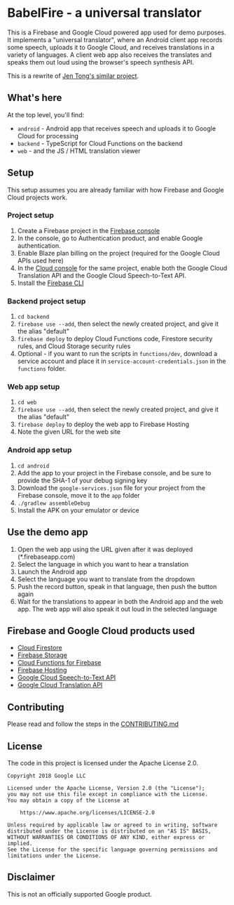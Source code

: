 # BabelFire - a universal translator

This is a Firebase and Google Cloud powered app used for demo purposes.  It implements a "universal translator", where an Android client app records some speech, uploads it to Google Cloud, and receives translations in a variety of languages.  A client web app also receives the translates and speaks them out loud using the browser's speech synthesis API.

This is a rewrite of [Jen Tong's similar project](https://github.com/mimming/zero-to-app-universal-translator).

## What's here

At the top level, you'll find:

- `android` - Android app that receives speech and uploads it to Google Cloud for processing
- `backend` - TypeScript for Cloud Functions on the backend
- `web` - and the JS / HTML translation viewer

## Setup

This setup assumes you are already familiar with how Firebase and Google Cloud projects work.

### Project setup

1. Create a Firebase project in the [Firebase console](https://console.firebase.google.com/)
1. In the console, go to Authentication product, and enable Google authentication.
1. Enable Blaze plan billing on the project (required for the Google Cloud APIs used here)
1. In the [Cloud console](https://console.cloud.google.com/) for the same project, enable both the Google Cloud Translation API and the Google Cloud Speech-to-Text API.
1. Install the [Firebase CLI](https://firebase.google.com/docs/cli/)

### Backend project setup

1. `cd backend`
1. `firebase use --add`, then select the newly created project, and give it the alias "default"
1. `firebase deploy` to deploy Cloud Functions code, Firestore security rules, and Cloud Storage security rules
1. Optional - if you want to run the scripts in `functions/dev`, download a service account and place it in `service-account-credentials.json` in the `functions` folder.

### Web app setup

1. `cd web`
1. `firebase use --add`, then select the newly created project, and give it the alias "default"
1. `firebase deploy` to deploy the web app to Firebase Hosting
1. Note the given URL for the web site

### Android app setup

1. `cd android`
1. Add the app to your project in the Firebase console, and be sure to provide the SHA-1 of your debug signing key
1. Download the `google-services.json` file for your project from the Firebase console, move it to the `app` folder
1. `./gradlew assembleDebug`
1. Install the APK on your emulator or device

## Use the demo app

1. Open the web app using the URL given after it was deployed (*.firebaseapp.com)
1. Select the language in which you want to hear a translation
1. Launch the Android app
1. Select the language you want to translate from the dropdown
1. Push the record button, speak in that language, then push the button again
1. Wait for the translations to appear in both the Android app and the web app.  The web app will also speak it out loud in the selected language

## Firebase and Google Cloud products used

- [Cloud Firestore](https://firebase.google.com/docs/firestore/)
- [Firebase Storage](https://firebase.google.com/docs/storage/)
- [Cloud Functions for Firebase](https://firebase.google.com/docs/functions/)
- [Firebase Hosting](https://firebase.google.com/docs/hosting/)
- [Google Cloud Speech-to-Text API](https://cloud.google.com/speech-to-text/)
- [Google Cloud Translation API](https://cloud.google.com/translate/)

## Contributing

Please read and follow the steps in the [CONTRIBUTING.md](CONTRIBUTING.md)

## License

The code in this project is licensed under the Apache License 2.0.

```text
Copyright 2018 Google LLC

Licensed under the Apache License, Version 2.0 (the "License");
you may not use this file except in compliance with the License.
You may obtain a copy of the License at

    https://www.apache.org/licenses/LICENSE-2.0

Unless required by applicable law or agreed to in writing, software
distributed under the License is distributed on an "AS IS" BASIS,
WITHOUT WARRANTIES OR CONDITIONS OF ANY KIND, either express or implied.
See the License for the specific language governing permissions and
limitations under the License.
```

## Disclaimer

This is not an officially supported Google product.
